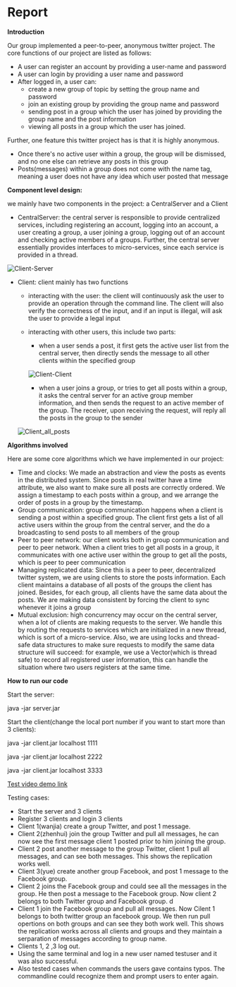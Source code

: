 # Report 

**Introduction**

Our group implemented a peer-to-peer, anonymous twitter project. The core functions of our project are listed as follows:

- A user can register an account by providing a user-name and password
- A user can login by providing a user name and password
- After logged in, a user can:
  - create a new group of topic by setting the group name and password
  - join an existing group by providing the group name and password
  - sending post in a group which the user has joined by providing the group name and the post information
  - viewing all posts in a group which the user has joined.

Further, one feature this twitter project has is that it is highly anonymous. 

- Once there's no active user within a group, the group will be dismissed, and no one else can retrieve any posts in this group
- Posts(messages) within a group does not come with the name tag, meaning a user does not have any idea which user posted that message



**Component level design:** 

we mainly have two components in the project: a CentralServer and a Client

- CentralServer: the central server is responsible to provide centralized services, including registering an account, logging into an account, a user creating a group, a user joining a group, logging out of an account and checking active members of a groups. Further, the central server essentially provides interfaces to micro-services, since each service is provided in a thread. 

![Client-Server](/home/alfred/Desktop/Distributed-System/final-project/Client-Server.jpg)



- Client: client mainly has two functions

  - interacting with the user: the client will continuously ask the user to provide an operation through the command line. The client will also verify the correctness of the input, and if an input is illegal, will ask the user to provide a legal input

  - interacting with other users, this include two parts:

    - when a user sends a post, it first gets the active user list from the central server, then directly sends the message to all other clients within the specified group

    ![Client-Client](/home/alfred/Desktop/Distributed-System/final-project/Client-Client.jpg)

    

    - when a user joins a group, or tries to get all posts within a group, it asks the central server for an active group member information, and then sends the request to an active member of the group. The receiver, upon receiving the request, will reply all the posts in the group to the sender

  ![Client_all_posts](/home/alfred/Desktop/Distributed-System/final-project/Client_all_posts.jpg)



**Algorithms involved**

Here are some core algorithms which we have implemented in our project:

- Time and clocks: We made an abstraction and view the posts as events in the distributed system. Since posts in real twitter have a time attribute, we also want to make sure all posts are correctly ordered. We assign a timestamp to each posts within a group, and we arrange the order of posts in a group by the timestamp.
- Group communication: group communication happens when a client is sending a post within a specified group. The client first gets a list of all active users within the group from the central server, and the do a broadcasting to send posts to all members of the group
- Peer to peer network: our client works both in group communication and peer to peer network. When a client tries to get all posts in a group, it communicates with one active user within the group to get all the posts, which is peer to peer communication
- Managing replicated data: Since this is a peer to peer, decentralized twitter system, we are using clients to store the posts information. Each client maintains a database of all posts of the groups the client has joined. Besides, for each group, all clients have the same data about the posts. We are making data consistent by forcing the client to sync whenever it joins a group 
- Mutual exclusion: high concurrency may occur on the central server, when a lot of clients are making requests to the server. We handle this by routing the requests to services which are initialized in a new thread, which is sort of a micro-service. Also, we are using locks and thread-safe data structures to make sure requests to modify the same data structure will succeed: for example, we use a Vector(which is thread safe) to record all registered user information, this can handle the situation where two users registers at the same time.



**How to run our code**

Start the server:

java -jar server.jar  

Start the client(change the local port number if you want to start more than 3 clients): 

java -jar client.jar localhost 1111

java -jar client.jar localhost 2222

java -jar client.jar localhost 3333


[Test video demo link](https://drive.google.com/file/d/18VJaLSm7Fn1tx2EZ4gtkAmO6of9mXlXr/view?usp=sharing)

Testing cases:

- Start the server and 3 clients
- Register 3 clients and login 3 clients
- Client 1(wanjia) create a group Twitter, and post 1 message.
- Client 2(zhenhui) join the group Twitter and pull all messages, he can now see the first message client 1 posted prior to him joining the group.
- Client 2 post another message to the group Twitter, client 1 pull all messages, and can see both messages. This shows the replication works well.
- Client 3(yue) create another group Facebook, and post 1 message to the Facebook group.
- Client 2 joins the Facebook group and could see all the messages in the group. He then post a message to the Facebook group. Now client 2 belongs to both Twitter group and Facebook group. d
- Client 1 join the Facebook group and pull all messages. Now Cilent 1 belongs to both twitter group an facebook group. We then run pull opertions on both groups and can see they both work well. This shows the replication works across all clients and groups and they maintain a serparation of messages according to group name.
- Clients 1, 2 ,3 log out. 
- Using the same terminal and log in a new user named testuser and it was also successful.
- Also tested cases when commands the users gave contains typos. The commandline could recognize them and prompt users to enter again. 


